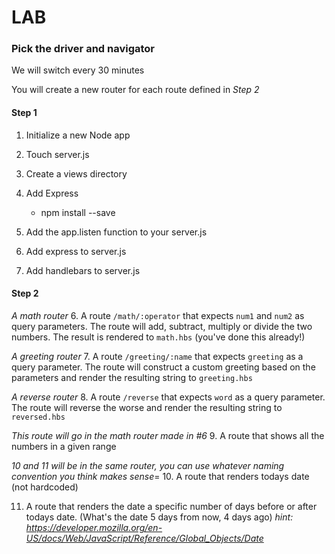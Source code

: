 # LAB

### Pick the driver and navigator

We will switch every 30 minutes

You will create a new router for each route defined in _Step 2_

#### Step 1

1. Initialize a new Node app

2. Touch server.js

3. Create a views directory

4. Add Express
	- npm install <module> --save

5. Add the app.listen function to your server.js

6. Add express to server.js

7. Add handlebars to server.js


#### Step 2

*A math router*
6. A route `/math/:operator` that expects `num1` and `num2` as query parameters. The route will add, subtract, multiply or divide the two numbers. The result is rendered to `math.hbs` (you've done this already!)

*A greeting router*
7. A route `/greeting/:name` that expects `greeting` as a query parameter. The route will construct a custom greeting based on the parameters and render the resulting string to `greeting.hbs`

*A reverse router*
8. A route `/reverse` that expects `word` as a query parameter. The route will reverse the worse and render the resulting string to `reversed.hbs`

*This route will go in the math router made in #6*
9. A route that shows all the numbers in a given range

*10 and 11 will be in the same router, you can use whatever naming convention you think makes sense*=
10. A route that renders todays date (not hardcoded)

11. A route that renders the date a specific number of days before or after todays date. (What's the date 5 days from now, 4 days ago) *hint: https://developer.mozilla.org/en-US/docs/Web/JavaScript/Reference/Global_Objects/Date*
